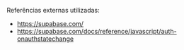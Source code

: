 Referências externas utilizadas:
- https://supabase.com/
- https://supabase.com/docs/reference/javascript/auth-onauthstatechange
